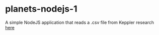 # planets-nodejs-1
A simple NodeJS application that reads a .csv file from Keppler research [here](https://exoplanetarchive.ipac.caltech.edu/docs/data.html)
